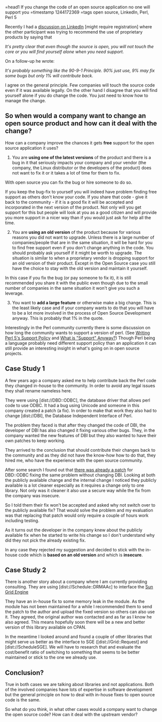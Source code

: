 =head1 If you change the code of an open source application no one will support you
=timestamp 1244172369
=tags open source, LinkedIn, Perl, Perl 5


Recently I had a <a href="http://www.linkedin.com/groupAnswers?viewQuestionAndAnswers&discussionID=3928855&gid=85311&commentID=4071714&trk=view_disc">discussion on LinkedIn</a> 
[might require registration] where the other participant was trying to recommend the use of proprietary 
products by saying that 

<i>It's pretty clear that even though the source is open, you will not touch the core or you will find yourself alone when you need support.</i>

On a follow-up he wrote:

<i>It's probably something like the 90-9-1 Principle. 90% just use, 9% may fix some bugs but only 1% will contribute back. </i>

I agree on the general principle. Few companies will touch the source code even if it was available legally.
On the other hand I disagree that you will find yourself alone if you do change the code. You just need to
know how to manage the change.

<h2>So when would a company want to change an open source product and how can it deal with the change?</h2>

How can a company improve the chances it gets <b>free</b> support for the open source application it uses?


1) You are <b>using one of the latest versions</b> of the product and there is a bug in it that seriously
impacts your company and your vendor (the company, the Linux distributor or the developers of the product)
does not want to fix it or it takes a lot of time for them to fix.

With open source you can fix the bug or hire someone to do so.

If you keep the bug-fix to yourself you will indeed have problem finding free support as others
don't know your code. If you share that code - give it back to the community - if it is a good fix it 
will be accepted and incorporated in the next version of the product. Not only will you get 
support for this but people will look at you as a good citizen and will provide you more 
support in a nicer way than if you would just ask for help all the time.

2) You are <b>using an old version</b> of the product because for various reasons you did not want to upgrade.
Unless there is a large number of companies/people that are in the same situation, it will be hard for you 
to find free support even if you don't change anything in the code. You should probably ask yourself if it might
be worth to upgrade.  The situation is similar to when a proprietary vendor is dropping support for an old version of
their product. Except in the Open Source case you still have the choice to stay with the old version and 
maintain it yourself.

In this case if you fix the bug (or pay someone to fix it), it is still recommended you share it with the public 
even though due to the small number of companies in the same situation it won't give you such a leverage.


3) You want to <b>add a large feature</b> or otherwise make a big change. This is the least likely case and if your 
company wants to do that you will have to be a lot more involved in the process of Open Source Development 
anyway. This is probably that 1% in the quote.


Interestingly in the Perl community currently there is some discussion on how long the community wants to support
a version of perl. 
(See <a href="http://www.modernperlbooks.com/mt/2009/05/writing-perl-5s-support-policy.html">Writing Perl 5's Support Policy</a>
and <a href="http://www.modernperlbooks.com/mt/2009/05/what-is-support-anyway.html">What is "Support" Anyway?</a>)
Though Perl being a language probably need different support policy than an application it can still provide
an interesting insight in what's going on in open source projects.


<h2>Case Study 1</h2>

A few years ago a company asked me to help contribute back the Perl code they 
changed in-house to the community. In order to avoid any legal issues they shall 
rename nameless here.

They were using [dist://DBD::ODBC], the database driver that allows perl 
code to use ODBC. It had a bug using Unicode and someone in this company 
created a patch (a fix). In order to make that work they also had to 
change [dist://DBI], the Database Independent Interface of Perl.

The problem they faced is that after they changed the code of DBI, the developer
of DBI has also changed it fixing various other bugs. They, in the company wanted 
the new features of DBI but they also wanted to have their own patches to keep working.

They arrived to the conclusion that should contribute their changes back 
to the community and as they did not have the know-how how to do that, 
they hired me, who have the experience with the open source community.

After some search I found out that <a href="http://www.alexander-foken.de/README.unicode-patch.html">there was already a patch</a>
for DBD::ODBC fixing the same problem without changing DBI. Looking at both the publicly available change and the
internal change I noticed they publicly available is a lot cleaner especially as it requires a change only to one library.
Not only was it cleaner it also use a secure way while the fix from the company was insecure.

So I told them their fix won't be accepted and asked why not switch over to the publicly available fix?
That would solve the problem and my evaluation was that replacing that patch would only require a 
couple of hours work including testing.

As it turns out the developer in the company knew about the publicly available fix when he started
to write his change so I don't understand why did they not pick the already existing fix.

In any case they rejected my suggestion and decided to stick with the in-house code which is
<b>based on an old version</b> and which is <b>insecure</b>.

<h2>Case Study 2</h2>

There is another story about a company where I am currently providing consulting. They are
using [dist://Schedule::DRMAAc] to interface the 
<a href="http://gridengine.sunsource.net/">Sun Grid Engine</a>

They have an in-house fix to some memory leak in the module. As the module has not been maintained
for a while I recommended them to send the patch to the author and upload the fixed version 
so others can also use it. They agreed, the original author was contacted and as far as I know he
also agreed. This means hopefully soon there will be a new and better version of this library available
on CPAN.

In the meantime I looked around and found a couple of other libraries that might serve us better
as the interface to SGE ([dist://Grid::Request] and [dist://ScheduleSGE]. We will have to research 
that and evaluate the cost/benefit ratio of switching to something that seems to be better maintained 
or stick to the one we already use.

<h2>Conclusion?</h2>

True in both cases we are talking about libraries and not applications. 
Both of the involved companies have lots of expertise in software development but the general
principle on how to deal with in-house fixes to open source code is the same.


So what do you think, in what other cases would a company want to change the open source code? 
How can it deal with the upstream vendor?

